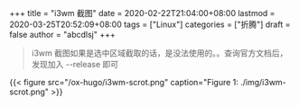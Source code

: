 +++
title = "i3wm 截图"
date = 2020-02-22T21:04:00+08:00
lastmod = 2020-03-25T20:52:09+08:00
tags = ["Linux"]
categories = ["折腾"]
draft = false
author = "abcdlsj"
+++

> i3wm 截图如果是选中区域截取的话，是没法使用的。。查询官方文档后，发现加入 --release 即可

<!--more-->

{{< figure src="/ox-hugo/i3wm-scrot.png" caption="Figure 1: ./img/i3wm-scrot.png" >}}
